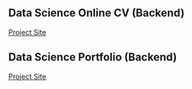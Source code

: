 ## Data Science Online CV (Backend)

[Project Site](https://arbergmann.github.io)

## Data Science Portfolio (Backend)

[Project Site](https://arbergmann.github.io/portfolio)
